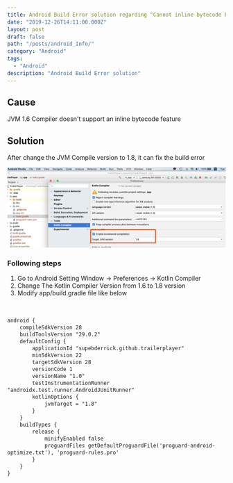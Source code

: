 ```yaml
---
title: Android Build Error solution regarding "Cannot inline bytecode built with JVM target 1.8 into bytecode that is being built with JVM target 1.6. Please specify proper '-jvm-target'"
date: "2019-12-26T14:11:00.000Z"
layout: post
draft: false
path: "/posts/android_Info/"
category: "Android"
tags:
  - "Android"
description: "Android Build Error solution"
---
```


## Cause 
JVM 1.6 Compiler doesn't support an inline bytecode feature

## Solution

After change the JVM Compile version to 1.8, it can fix the build error 

   <img src="https://github.com/superbderrick/Blog/blob/master/src/pages/articles/2019-12-31---%22Cannot%20inline%20bytecode%20built%20with%20JVM%20target%201.8%20into%20bytecode%20that%20is%20being%20built%20with%20JVM%20target%201.6.%20Please%20specify%20proper%20'-jvm-target'%20option%22%20Error%20against%20soultion%20/1.png?raw=true">


### Following steps
1. Go to Android Setting Window -> Preferences -> Kotlin Compiler 
2. Change The Kotlin Compiler Version from 1.6 to 1.8 version
3. Modify app/build.gradle file like below


<pre><code>

android {
    compileSdkVersion 28
    buildToolsVersion "29.0.2"
    defaultConfig {
        applicationId "supebderrick.github.trailerplayer"
        minSdkVersion 22
        targetSdkVersion 28
        versionCode 1
        versionName "1.0"
        testInstrumentationRunner "androidx.test.runner.AndroidJUnitRunner"
        kotlinOptions {
            jvmTarget = "1.8"
        }
    }
    buildTypes {
        release {
            minifyEnabled false
            proguardFiles getDefaultProguardFile('proguard-android-optimize.txt'), 'proguard-rules.pro'
        }
    }
}

</code></pre>

